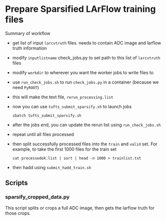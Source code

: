 # Prepare Sparsified LArFlow training files

Summary of workflow

* get list of input `larcvtruth` files. needs to contain ADC image and larflow truth information
* modify `inputlistname` check_jobs.py to set path to this list of `larcvtruth` files
* modify `workdir` to wherever you want the worker jobs to write files to
* use `run_check_jobs.sh` to run `check_jobs.py` in a container (because we need `PyROOT`)
* this will make the text file, `rerun_processing.list`
* now you can use `tufts_submit_sparsify.sh` to launch jobs

      sbatch tufts_submit_sparsify.sh

* after the jobs end, you can update the rerun list using `run_check_jobs.sh`
* repeat until all files processed
* then split successfully processed files into the `train` and `valid` set. For example, to take the first 1000 files for the train set

      cat processedok.list | sort | head -n 1000 > trainlist.txt

* then hadd using `submit_hadd_train.sh`


## Scripts

### sparsify_cropped_data.py

This script splits or crops a full ADC image, then gets the larflow truth for those crops.

